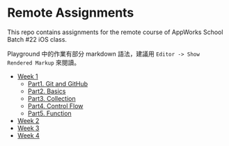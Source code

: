 # Remote Assignments

This repo contains assignments for the remote course of AppWorks School Batch #22 iOS class.

Playground 中的作業有部分 markdown 語法，建議用 `Editor -> Show Rendered Markup` 來閱讀。

- [Week 1](week1/README.md)
  - [Part1. Git and GitHub](week1/Part1-Git-and-GitHub.md)
  - [Part2. Basics](week1/Part2-Basics.md)
  - [Part3. Collection](week1/Part3-Collection.md)
  - [Part4. Control Flow](week1/Part4-Control-Flow.md)
  - [Part5. Function](week1/Part5-Function.md)
- [Week 2](week2/README.md)
- [Week 3](week3/README.md)
- [Week 4](week4/README.md)
